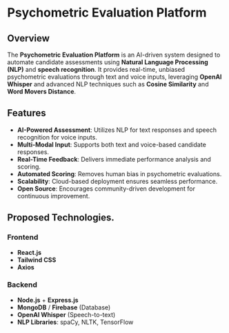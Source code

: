 # Psychometric Evaluation Platform

## Overview

The **Psychometric Evaluation Platform** is an AI-driven system designed to automate candidate assessments using **Natural Language Processing (NLP)** and **speech recognition**. It provides real-time, unbiased psychometric evaluations through text and voice inputs, leveraging **OpenAI Whisper** and advanced NLP techniques such as **Cosine Similarity** and **Word Movers Distance**.

## Features

- **AI-Powered Assessment**: Utilizes NLP for text responses and speech recognition for voice inputs.
- **Multi-Modal Input**: Supports both text and voice-based candidate responses.
- **Real-Time Feedback**: Delivers immediate performance analysis and scoring.
- **Automated Scoring**: Removes human bias in psychometric evaluations.
- **Scalability**: Cloud-based deployment ensures seamless performance.
- **Open Source**: Encourages community-driven development for continuous improvement.

## Proposed Technologies.

### Frontend
- **React.js**
- **Tailwind CSS**
- **Axios** 

### Backend
- **Node.js** + **Express.js**
- **MongoDB** / **Firebase** (Database)
- **OpenAI Whisper** (Speech-to-text)
- **NLP Libraries**: spaCy, NLTK, TensorFlow
